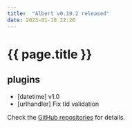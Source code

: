 ```yaml
---
title:  "Albert v0.19.2 released"
date: 2023-01-18 22:26
---
```


# {{ page.title }}

## plugins

* [datetime] v1.0
* [urlhandler] Fix tld validation

Check the [GitHub repositories](https://github.com/albertlauncher/albert/commits/v0.19.2) for details.
